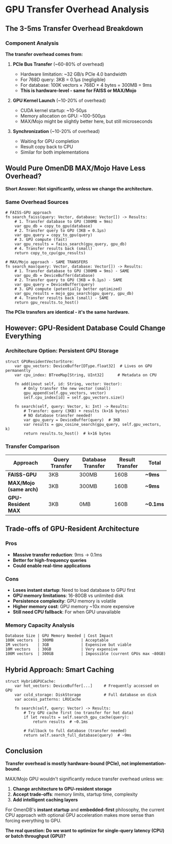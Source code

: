 # GPU Transfer Overhead Analysis

## The 3-5ms Transfer Overhead Breakdown

### Component Analysis

**The transfer overhead comes from:**

1. **PCIe Bus Transfer** (~60-80% of overhead)
   - Hardware limitation: ~32 GB/s PCIe 4.0 bandwidth
   - For 768D query: 3KB = 0.1μs (negligible)
   - For database: 100K vectors × 768D × 4 bytes = 300MB = 9ms
   - **This is hardware-level - same for FAISS or MAX/Mojo**

2. **GPU Kernel Launch** (~10-20% of overhead)
   - CUDA kernel startup: ~10-50μs
   - Memory allocation on GPU: ~100-500μs
   - MAX/Mojo might be slightly better here, but still microseconds

3. **Synchronization** (~10-20% of overhead)
   - Waiting for GPU completion
   - Result copy back to CPU
   - Similar for both implementations

## Would Pure OmenDB MAX/Mojo Have Less Overhead?

**Short Answer: Not significantly, unless we change the architecture.**

### Same Overhead Sources
```mojo
# FAISS-GPU approach
fn search_faiss(query: Vector, database: Vector[]) -> Results:
    # 1. Transfer database to GPU (300MB = 9ms)
    var gpu_db = copy_to_gpu(database)
    # 2. Transfer query to GPU (3KB = 0.1μs) 
    var gpu_query = copy_to_gpu(query)
    # 3. GPU compute (fast)
    var gpu_results = faiss_search(gpu_query, gpu_db)
    # 4. Transfer results back (small)
    return copy_to_cpu(gpu_results)

# MAX/Mojo approach - SAME TRANSFERS
fn search_max(query: Vector, database: Vector[]) -> Results:
    # 1. Transfer database to GPU (300MB = 9ms) - SAME
    var gpu_db = DeviceBuffer(database)
    # 2. Transfer query to GPU (3KB = 0.1μs) - SAME
    var gpu_query = DeviceBuffer(query)  
    # 3. GPU compute (potentially better optimized)
    var gpu_results = mojo_gpu_search(gpu_query, gpu_db)
    # 4. Transfer results back (small) - SAME
    return gpu_results.to_host()
```

**The PCIe transfers are identical - it's the same hardware.**

## However: GPU-Resident Database Could Change Everything

### Architecture Option: Persistent GPU Storage

```mojo
struct GPUResidentVectorStore:
    var gpu_vectors: DeviceBuffer[DType.float32]  # Lives on GPU permanently
    var cpu_index: BTreeMap[String, UInt32]      # Metadata on CPU
    
    fn add(inout self, id: String, vector: Vector):
        # Only transfer the new vector (small)
        gpu_append(self.gpu_vectors, vector)
        self.cpu_index[id] = self.gpu_vectors.size()
    
    fn search(self, query: Vector, k: Int) -> Results:
        # Transfer: query (3KB) + results (k×16 bytes)
        # NO database transfer needed!
        var gpu_query = DeviceBuffer(query)  # 3KB
        var results = gpu_cosine_search(gpu_query, self.gpu_vectors, k)
        return results.to_host()  # k×16 bytes
```

### Transfer Comparison

| Approach | Query Transfer | Database Transfer | Result Transfer | Total |
|----------|---------------|-------------------|-----------------|--------|
| **FAISS-GPU** | 3KB | 300MB | 160B | **~9ms** |
| **MAX/Mojo (same arch)** | 3KB | 300MB | 160B | **~9ms** |
| **GPU-Resident MAX** | 3KB | 0MB | 160B | **~0.1ms** |

## Trade-offs of GPU-Resident Architecture

### Pros
- **Massive transfer reduction**: 9ms → 0.1ms
- **Better for high-frequency queries**
- **Could enable real-time applications**

### Cons
- **Loses instant startup**: Need to load database to GPU first
- **GPU memory limitations**: 16-80GB vs unlimited disk
- **Persistence complexity**: GPU memory is volatile
- **Higher memory cost**: GPU memory ~10x more expensive
- **Still need CPU fallback**: For when GPU unavailable

### Memory Capacity Analysis

```
Database Size | GPU Memory Needed | Cost Impact
100K vectors  | 300MB            | Acceptable
1M vectors    | 3GB              | Expensive but viable  
10M vectors   | 30GB             | Very expensive
100M vectors  | 300GB            | Impossible (current GPUs max ~80GB)
```

## Hybrid Approach: Smart Caching

```mojo
struct HybridGPUCache:
    var hot_vectors: DeviceBuffer[...]     # Frequently accessed on GPU
    var cold_storage: DiskStorage          # Full database on disk
    var access_patterns: LRUCache
    
    fn search(self, query: Vector) -> Results:
        # Try GPU cache first (no transfer for hot data)
        if let results = self.search_gpu_cache(query):
            return results  # ~0.1ms
        
        # Fallback to full database (transfer needed)
        return self.search_full_database(query)  # ~9ms
```

## Conclusion

**Transfer overhead is mostly hardware-bound (PCIe), not implementation-bound.**

MAX/Mojo GPU wouldn't significantly reduce transfer overhead unless we:
1. **Change architecture to GPU-resident storage**
2. **Accept trade-offs**: memory limits, startup time, complexity
3. **Add intelligent caching layers**

For OmenDB's **instant startup** and **embedded-first** philosophy, the current CPU approach with optional GPU acceleration makes more sense than forcing everything to GPU.

**The real question: Do we want to optimize for single-query latency (CPU) or batch throughput (GPU)?**